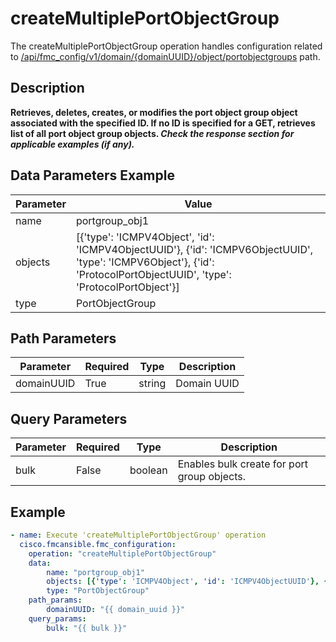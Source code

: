 # createMultiplePortObjectGroup

The createMultiplePortObjectGroup operation handles configuration related to [/api/fmc_config/v1/domain/{domainUUID}/object/portobjectgroups](/paths//api/fmc_config/v1/domain/{domain_uuid}/object/portobjectgroups.md) path.&nbsp;
## Description
**Retrieves, deletes, creates, or modifies the port object group object associated with the specified ID. If no ID is specified for a GET, retrieves list of all port object group objects. _Check the response section for applicable examples (if any)._**

## Data Parameters Example
| Parameter | Value |
| --------- | -------- |
| name | portgroup_obj1 |
| objects | [{'type': 'ICMPV4Object', 'id': 'ICMPV4ObjectUUID'}, {'id': 'ICMPV6ObjectUUID', 'type': 'ICMPV6Object'}, {'id': 'ProtocolPortObjectUUID', 'type': 'ProtocolPortObject'}] |
| type | PortObjectGroup |

## Path Parameters
| Parameter | Required | Type | Description |
| --------- | -------- | ---- | ----------- |
| domainUUID | True | string | Domain UUID |

## Query Parameters
| Parameter | Required | Type | Description |
| --------- | -------- | ---- | ----------- |
| bulk | False | boolean | Enables bulk create for port group objects. |

## Example
```yaml
- name: Execute 'createMultiplePortObjectGroup' operation
  cisco.fmcansible.fmc_configuration:
    operation: "createMultiplePortObjectGroup"
    data:
        name: "portgroup_obj1"
        objects: [{'type': 'ICMPV4Object', 'id': 'ICMPV4ObjectUUID'}, {'id': 'ICMPV6ObjectUUID', 'type': 'ICMPV6Object'}, {'id': 'ProtocolPortObjectUUID', 'type': 'ProtocolPortObject'}]
        type: "PortObjectGroup"
    path_params:
        domainUUID: "{{ domain_uuid }}"
    query_params:
        bulk: "{{ bulk }}"

```
